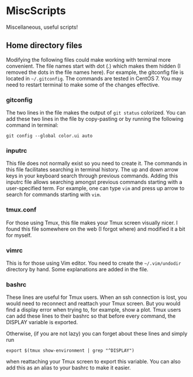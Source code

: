 # MiscScripts
Miscellaneous, useful scripts!

## Home directory files
Modifying the following files could make working with terminal more convenient. The file names start with dot (.) which makes them hidden (I removed the dots in the file names here). For example, the gitconfig file is located in ```~/.gitconfig```. The commands are tested in CentOS 7. You may need to restart terminal to make some of the changes effective.

### gitconfig
The two lines in the file makes the output of ```git status``` colorized. You can add these two lines in the file by copy-pasting or by running the following command in terminal:
```
git config --global color.ui auto
```

### inputrc
This file does not normally exist so you need to create it. The commands in this file facilitates searching in terminal history. The up and down arrow keys in your keyboard search through previous commands. Adding this inputrc file allows searching amongst previous commands starting with a user-specified term. For example, one can type ```vim``` and press up arrow to search for commands starting with ```vim```.

### tmux.conf
For those using Tmux, this file makes your Tmux screen visually nicer. I found this file somewhere on the web (I forgot where) and modified it a bit for myself.

### vimrc
This is for those using Vim editor. You need to create the ```~/.vim/undodir``` directory by hand. Some explanations are added in the file.

### bashrc
These lines are useful for Tmux users. When an ssh connection is lost, you would need to reconnect and reattach your Tmux screen. But you would find a display error when trying to, for example, show a plot. Tmux users can add these lines to their bashrc so that before every command, the DISPLAY variable is exported. 

Otherwise, (if you are not lazy) you can forget about these lines and simply run
```
export $(tmux show-environment | grep "^DISPLAY")
```
when reattaching your Tmux screen to export this variable. You can also add this as an alias to your bashrc to make it easier.

